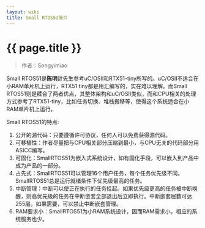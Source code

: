 ```yaml
---
layout: wiki
title: Small RTOS51简介
---
```


# {{ page.title }}

>作者：Songyimiao

Small RTOS51是**陈明计**先生参考uC/OSII和RTX51-tiny所写的。uC/OSII不适合在小RAM单片机上运行，RTX51 tiny都是用汇编写的，实在难以理解。而Small RTOS51则是糅合了两者优点，其整体架构和uC/OSII类似，而和CPU相关的处理方式参考了RTX51-tiny，比如任务切换、堆栈搬移等，使得这个系统适合在小RAM单片机上运行。

Small RTOS51的特点:

1. 公开的源代码：只要遵循许可协议，任何人可以免费获得源代码。
2. 可移植性：作者尽量把与CPU相关部分压缩到最小，与CPU无关的代码部分用ASICC编写。
3. 可固化：SmallRTOS51为嵌入式系统设计，如有固化手段，可以嵌入到产品中成为产品的一部分。
4. 占先式：SmallRTOS51可以管理16个用户任务，每个任务优先级不同。SmallRTOS51总是运行就绪条件下优先级最高的任务。
5. 中断管理：中断可以使正在执行的任务挂起。如果优先级更高的任务被中断唤醒，则高优先级的任务在中断嵌套全部退出后立即执行。中断嵌套层数可达255层。如果需要，可以禁止中断嵌套管理。
6. RAM要求小：SmallRTOS51为小RAM系统设计，因而RAM需求小，相应的系统服务也少。
